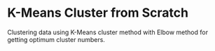 # K-Means Cluster from Scratch
 Clustering data using K-Means cluster method with Elbow method for getting optimum cluster numbers.
